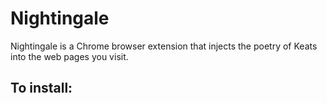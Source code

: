 # Nightingale

Nightingale is a Chrome browser extension that injects the poetry of Keats into the web pages you visit. 




## To install: